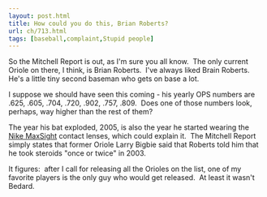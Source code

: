 ```yaml
---
layout: post.html
title: How could you do this, Brian Roberts?
url: ch/713.html
tags: [baseball,complaint,Stupid people]
---
```

So the Mitchell Report is out, as I'm sure you all know.  The only current Oriole on there, I think, is Brian Roberts.  I've always liked Brain Roberts.  He's a little tiny second baseman who gets on base a lot.

I suppose we should have seen this coming - his yearly OPS numbers are .625, .605, .704, .720, .902, .757, .809.  Does one of those numbers look, perhaps, way higher than the rest of them?

The year his bat exploded, 2005, is also the year he started wearing the [Nike MaxSight](http://www.visionsalon.com/nikemaxsight.stm) contact lenses, which could explain it.  The Mitchell Report simply states that former Oriole Larry Bigbie said that Roberts told him that he took steroids "once or twice" in 2003.

It figures:  after I call for releasing all the Orioles on the list, one of my favorite players is the only guy who would get released.  At least it wasn't Bedard.
